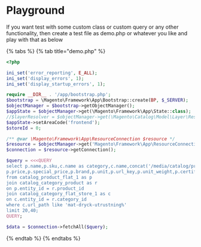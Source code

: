 # Playground

If you want test with some custom class or custom query or any other functionality, then create a test file as demo.php or whatever you like and play with that as below

{% tabs %}
{% tab title="demo.php" %}
```php
<?php

ini_set('error_reporting', E_ALL);
ini_set('display_errors', 1);
ini_set('display_startup_errors', 1);

require __DIR__ . '/app/bootstrap.php';
$bootstrap = \Magento\Framework\App\Bootstrap::create(BP, $_SERVER);
$objectManager = $bootstrap->getObjectManager();
$appState = $objectManager->get(\Magento\Framework\App\State::class);
//$layerResolver = $objectManager->get(\Magento\Catalog\Model\Layer\Resolver::class);
$appState->setAreaCode('frontend');
$storeId = 0;

/** @var \Magento\Framework\App\ResourceConnection $resource */
$resource = $objectManager->get('Magento\Framework\App\ResourceConnection');
$connection = $resource->getConnection();

$query = <<<QUERY
select p.name,p.sku,c.name as category,c.name,concat('/media/catalog/product',p.thumbnail) as image,
p.price,p.special_price,p.brand,p.unit,p.url_key,p.unit_weight,p.certified
from catalog_product_flat_1 as p
join catalog_category_product as r
on p.entity_id = r.product_id
join catalog_category_flat_store_1 as c
on c.entity_id = r.category_id
where c.url_path like 'mat-dryck-utrustning%'
limit 20,40;
QUERY;

$data = $connection->fetchAll($query);
```
{% endtab %}
{% endtabs %}

